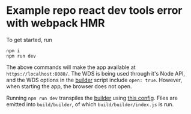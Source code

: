 # Example repo react dev tools error with webpack HMR

To get started, run

```
npm i
npm run dev
```

The above commands will make the app available at `https://localhost:8080/`. The WDS is being used through it's Node API, and the WDS options in the [builder](config/builder/index.ts) script include `open: true`. However, when starting the app, the browser does not open.

Running `npm run dev` transpiles the [builder](config/builder/index.ts) using [this config](config/builder/tsconfig.json). Files are emitted into `build/builder`, of which `build/builder/index.js` is run.
